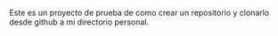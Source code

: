 Este es un proyecto de prueba de como crear un repositorio y clonarlo desde github a mi directorio personal.
